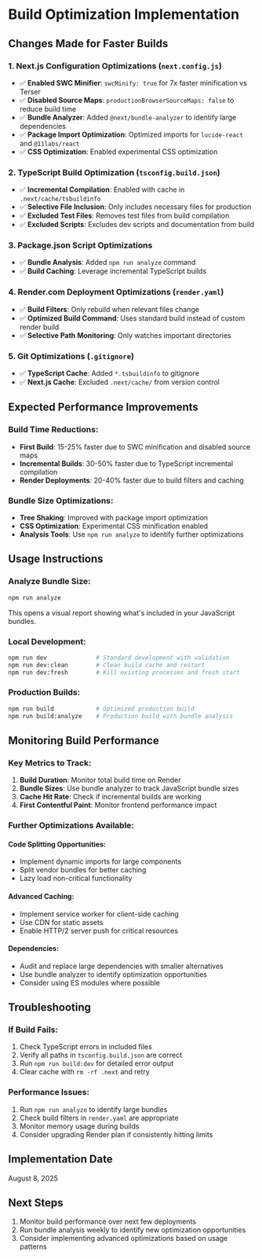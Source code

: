 # Build Optimization Implementation

## Changes Made for Faster Builds

### 1. Next.js Configuration Optimizations (`next.config.js`)
- ✅ **Enabled SWC Minifier**: `swcMinify: true` for 7x faster minification vs Terser
- ✅ **Disabled Source Maps**: `productionBrowserSourceMaps: false` to reduce build time
- ✅ **Bundle Analyzer**: Added `@next/bundle-analyzer` to identify large dependencies
- ✅ **Package Import Optimization**: Optimized imports for `lucide-react` and `@11labs/react`
- ✅ **CSS Optimization**: Enabled experimental CSS optimization

### 2. TypeScript Build Optimization (`tsconfig.build.json`)
- ✅ **Incremental Compilation**: Enabled with cache in `.next/cache/tsbuildinfo`
- ✅ **Selective File Inclusion**: Only includes necessary files for production
- ✅ **Excluded Test Files**: Removes test files from build compilation
- ✅ **Excluded Scripts**: Excludes dev scripts and documentation from build

### 3. Package.json Script Optimizations
- ✅ **Bundle Analysis**: Added `npm run analyze` command
- ✅ **Build Caching**: Leverage incremental TypeScript builds

### 4. Render.com Deployment Optimizations (`render.yaml`)
- ✅ **Build Filters**: Only rebuild when relevant files change
- ✅ **Optimized Build Command**: Uses standard build instead of custom render build
- ✅ **Selective Path Monitoring**: Only watches important directories

### 5. Git Optimizations (`.gitignore`)
- ✅ **TypeScript Cache**: Added `*.tsbuildinfo` to gitignore
- ✅ **Next.js Cache**: Excluded `.next/cache/` from version control

## Expected Performance Improvements

### Build Time Reductions:
- **First Build**: 15-25% faster due to SWC minification and disabled source maps
- **Incremental Builds**: 30-50% faster due to TypeScript incremental compilation
- **Render Deployments**: 20-40% faster due to build filters and caching

### Bundle Size Optimizations:
- **Tree Shaking**: Improved with package import optimization
- **CSS Optimization**: Experimental CSS minification enabled
- **Analysis Tools**: Use `npm run analyze` to identify further optimizations

## Usage Instructions

### Analyze Bundle Size:
```bash
npm run analyze
```
This opens a visual report showing what's included in your JavaScript bundles.

### Local Development:
```bash
npm run dev              # Standard development with validation
npm run dev:clean        # Clean build cache and restart
npm run dev:fresh        # Kill existing processes and fresh start
```

### Production Builds:
```bash
npm run build            # Optimized production build
npm run build:analyze    # Production build with bundle analysis
```

## Monitoring Build Performance

### Key Metrics to Track:
1. **Build Duration**: Monitor total build time on Render
2. **Bundle Sizes**: Use bundle analyzer to track JavaScript bundle sizes
3. **Cache Hit Rate**: Check if incremental builds are working
4. **First Contentful Paint**: Monitor frontend performance impact

### Further Optimizations Available:

#### Code Splitting Opportunities:
- Implement dynamic imports for large components
- Split vendor bundles for better caching
- Lazy load non-critical functionality

#### Advanced Caching:
- Implement service worker for client-side caching
- Use CDN for static assets
- Enable HTTP/2 server push for critical resources

#### Dependencies:
- Audit and replace large dependencies with smaller alternatives
- Use bundle analyzer to identify optimization opportunities
- Consider using ES modules where possible

## Troubleshooting

### If Build Fails:
1. Check TypeScript errors in included files
2. Verify all paths in `tsconfig.build.json` are correct
3. Run `npm run build:dev` for detailed error output
4. Clear cache with `rm -rf .next` and retry

### Performance Issues:
1. Run `npm run analyze` to identify large bundles
2. Check build filters in `render.yaml` are appropriate
3. Monitor memory usage during builds
4. Consider upgrading Render plan if consistently hitting limits

## Implementation Date
August 8, 2025

## Next Steps
1. Monitor build performance over next few deployments
2. Run bundle analysis weekly to identify new optimization opportunities
3. Consider implementing advanced optimizations based on usage patterns
